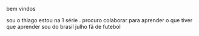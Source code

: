 bem vindos 

sou o thiago
estou na 1 série .
procuro colaborar para aprender o que tiver que aprender
sou do brasil
julho
fã de futebol
